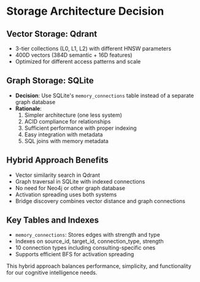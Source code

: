 # Storage Architecture Decision

## Vector Storage: Qdrant
- 3-tier collections (L0, L1, L2) with different HNSW parameters
- 400D vectors (384D semantic + 16D features)
- Optimized for different access patterns and scale

## Graph Storage: SQLite
- **Decision**: Use SQLite's `memory_connections` table instead of a separate graph database
- **Rationale**:
  1. Simpler architecture (one less system)
  2. ACID compliance for relationships
  3. Sufficient performance with proper indexing
  4. Easy integration with metadata
  5. SQL joins with memory metadata

## Hybrid Approach Benefits
- Vector similarity search in Qdrant
- Graph traversal in SQLite with indexed connections
- No need for Neo4j or other graph database
- Activation spreading uses both systems
- Bridge discovery combines vector distance and graph connections

## Key Tables and Indexes
- `memory_connections`: Stores edges with strength and type
- Indexes on source_id, target_id, connection_type, strength
- 10 connection types including consulting-specific ones
- Supports efficient BFS for activation spreading

This hybrid approach balances performance, simplicity, and functionality for our cognitive intelligence needs.